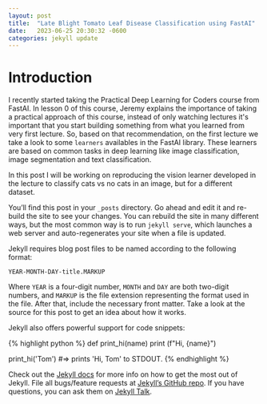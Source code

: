 ```yaml
---
layout: post
title:  "Late Blight Tomato Leaf Disease Classification using FastAI"
date:   2023-06-25 20:30:32 -0600
categories: jekyll update
---
```


# Introduction

I recently started taking the Practical Deep Learning for Coders course from FastAI. In lesson 0 of this course, Jeremy explains the importance of taking a practical approach of this course, instead of only watching lectures it's important that you start building something from what you learned from very first lecture. So, based on that recommendation, on the first lecture we take a look to some `learners` availables in the FastAI library. These learners are based on common tasks in deep learning like image classification, image segmentation and text classification. 

In this post I will be working on reproducing the vision learner developed in the lecture to classify cats vs no cats in an image, but for a different dataset. 

You’ll find this post in your `_posts` directory. Go ahead and edit it and re-build the site to see your changes. You can rebuild the site in many different ways, but the most common way is to run `jekyll serve`, which launches a web server and auto-regenerates your site when a file is updated.

Jekyll requires blog post files to be named according to the following format:

`YEAR-MONTH-DAY-title.MARKUP`

Where `YEAR` is a four-digit number, `MONTH` and `DAY` are both two-digit numbers, and `MARKUP` is the file extension representing the format used in the file. After that, include the necessary front matter. Take a look at the source for this post to get an idea about how it works.

Jekyll also offers powerful support for code snippets:

{% highlight python %}
def print_hi(name)
  print (f"Hi, {name}")
  
print_hi('Tom')
#=> prints 'Hi, Tom' to STDOUT.
{% endhighlight %}

Check out the [Jekyll docs][jekyll-docs] for more info on how to get the most out of Jekyll. File all bugs/feature requests at [Jekyll’s GitHub repo][jekyll-gh]. If you have questions, you can ask them on [Jekyll Talk][jekyll-talk].

[jekyll-docs]: https://jekyllrb.com/docs/home
[jekyll-gh]:   https://github.com/jekyll/jekyll
[jekyll-talk]: https://talk.jekyllrb.com/
